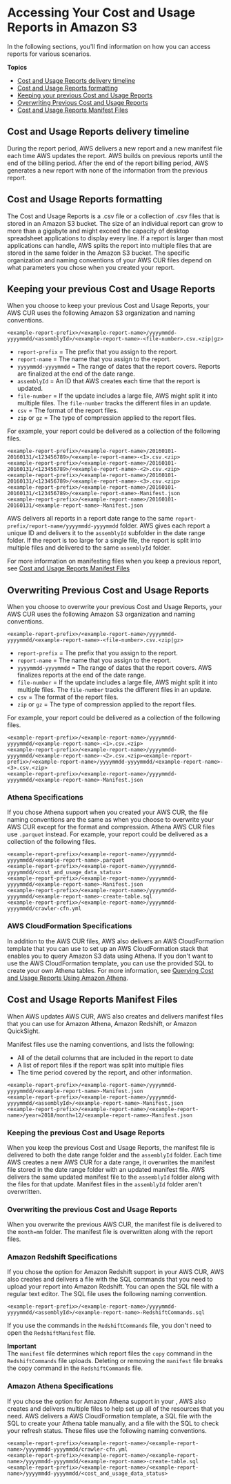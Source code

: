 # Accessing Your Cost and Usage Reports in Amazon S3<a name="access-cur-s3"></a>

In the following sections, you'll find information on how you can access reports for various scenarios\.

**Topics**
+ [Cost and Usage Reports delivery timeline](#access-cur-s3-timeline)
+ [Cost and Usage Reports formatting](#access-cur-s3-formatting)
+ [Keeping your previous Cost and Usage Reports](#keeping-previous-cur)
+ [Overwriting Previous Cost and Usage Reports](#overwrite-previous-cur)
+ [Cost and Usage Reports Manifest Files](#manifest-cur-files)

## Cost and Usage Reports delivery timeline<a name="access-cur-s3-timeline"></a>

During the report period, AWS delivers a new report and a new manifest file each time AWS updates the report\. AWS builds on previous reports until the end of the billing period\. After the end of the report billing period, AWS generates a new report with none of the information from the previous report\.

## Cost and Usage Reports formatting<a name="access-cur-s3-formatting"></a>

The Cost and Usage Reports is a \.csv file or a collection of \.csv files that is stored in an Amazon S3 bucket\. The size of an individual report can grow to more than a gigabyte and might exceed the capacity of desktop spreadsheet applications to display every line\. If a report is larger than most applications can handle, AWS splits the report into multiple files that are stored in the same folder in the Amazon S3 bucket\. The specific organization and naming conventions of your AWS CUR files depend on what parameters you chose when you created your report\.

## Keeping your previous Cost and Usage Reports<a name="keeping-previous-cur"></a>

When you choose to keep your previous Cost and Usage Reports, your AWS CUR uses the following Amazon S3 organization and naming conventions\.

```
<example-report-prefix>/<example-report-name>/yyyymmdd-yyyymmdd/<assemblyId>/<example-report-name>-<file-number>.csv.<zip|gz>
```
+ `report-prefix` = The prefix that you assign to the report\.
+ `report-name` = The name that you assign to the report\.
+ `yyyymmdd-yyyymmdd` = The range of dates that the report covers\. Reports are finalized at the end of the date range\.
+ `assemblyId` = An ID that AWS creates each time that the report is updated\.
+ `file-number` = If the update includes a large file, AWS might split it into multiple files\. The `file-number` tracks the different files in an update\.
+ `csv` = The format of the report files\.
+ `zip` or `gz` = The type of compression applied to the report files\.

For example, your report could be delivered as a collection of the following files\.

```
<example-report-prefix>/<example-report-name>/20160101-20160131/<123456789>/<example-report-name>-<1>.csv.<zip>
<example-report-prefix>/<example-report-name>/20160101-20160131/<123456789>/<example-report-name>-<2>.csv.<zip>
<example-report-prefix>/<example-report-name>/20160101-20160131/<123456789>/<example-report-name>-<3>.csv.<zip>
<example-report-prefix>/<example-report-name>/20160101-20160131/<123456789>/<example-report-name>-Manifest.json
<example-report-prefix>/<example-report-name>/20160101-20160131/<example-report-name>-Manifest.json
```

AWS delivers all reports in a report date range to the same `report-prefix/report-name/yyyymmdd-yyyymmdd` folder\. AWS gives each report a unique ID and delivers it to the `assemblyId` subfolder in the date range folder\. If the report is too large for a single file, the report is split into multiple files and delivered to the same `assemblyId` folder\.

For more information on manifesting files when you keep a previous report, see [Cost and Usage Reports Manifest Files](#manifest-cur-files)

## Overwriting Previous Cost and Usage Reports<a name="overwrite-previous-cur"></a>

When you choose to overwrite your previous Cost and Usage Reports, your AWS CUR uses the following Amazon S3 organization and naming conventions\.

```
<example-report-prefix>/<example-report-name>/yyyymmdd-yyyymmdd/<example-report-name>-<file-number>.csv.<zip|gz>
```
+ `report-prefix` = The prefix that you assign to the report\.
+ `report-name` = The name that you assign to the report\.
+ `yyyymmdd-yyyymmdd` = The range of dates that the report covers\. AWS finalizes reports at the end of the date range\.
+ `file-number` = If the update includes a large file, AWS might split it into multiple files\. The `file-number` tracks the different files in an update\.
+ `csv` = The format of the report files\.
+ `zip` or `gz` = The type of compression applied to the report files\.

For example, your report could be delivered as a collection of the following files\.

```
<example-report-prefix>/<example-report-name>/yyyymmdd-yyyymmdd/<example-report-name>-<1>.csv.<zip>
<example-report-prefix>/<example-report-name>/yyyymmdd-yyyymmdd/<example-report-name>-<2>.csv.<zip><example-report-prefix>/<example-report-name>/yyyymmdd-yyyymmdd/<example-report-name>-<3>.csv.<zip>
<example-report-prefix>/<example-report-name>/yyyymmdd-yyyymmdd/<example-report-name>-Manifest.json
```

### Athena Specifications<a name="overwrite-athena"></a>

If you chose Athena support when you created your AWS CUR, the file naming conventions are the same as when you choose to overwrite your AWS CUR except for the format and compression\. Athena AWS CUR files use `.parquet` instead\. For example, your report could be delivered as a collection of the following files\.

```
<example-report-prefix>/<example-report-name>/yyyymmdd-yyyymmdd/<example-report-name>.parquet
<example-report-prefix>/<example-report-name>/yyyymmdd-yyyymmdd/<cost_and_usage_data_status>
<example-report-prefix>/<example-report-name>/yyyymmdd-yyyymmdd/<example-report-name>-Manifest.json
<example-report-prefix>/<example-report-name>/yyyymmdd-yyyymmdd/<example-report-name>-create-table.sql
<example-report-prefix>/<example-report-name>/yyyymmdd-yyyymmdd/crawler-cfn.yml
```

### AWS CloudFormation Specifications<a name="overwrite-cloudformation"></a>

In addition to the AWS CUR files, AWS also delivers an AWS CloudFormation template that you can use to set up an AWS CloudFormation stack that enables you to query Amazon S3 data using Athena\. If you don't want to use the AWS CloudFormation template, you can use the provided SQL to create your own Athena tables\. For more information, see [Querying Cost and Usage Reports Using Amazon Athena](cur-query-athena.md)\.

## Cost and Usage Reports Manifest Files<a name="manifest-cur-files"></a>

When AWS updates AWS CUR, AWS also creates and delivers manifest files that you can use for Amazon Athena, Amazon Redshift, or Amazon QuickSight\.

Manifest files use the naming conventions, and lists the following:
+ All of the detail columns that are included in the report to date
+ A list of report files if the report was split into multiple files
+ The time period covered by the report, and other information\.

```
<example-report-prefix>/<example-report-name>/yyyymmdd-yyyymmdd/<example-report-name>-Manifest.json
<example-report-prefix>/<example-report-name>/yyyymmdd-yyyymmdd/<assemblyId>/<example-report-name>-Manifest.json
<example-report-prefix>/<example-report-name>/<example-report-name>/year=2018/month=12/<example-report-name>-Manifest.json
```

### Keeping the previous Cost and Usage Reports<a name="manifest-cur-keeping"></a>

When you keep the previous Cost and Usage Reports, the manifest file is delivered to both the date range folder and the `assemblyId` folder\. Each time AWS creates a new AWS CUR for a date range, it overwrites the manifest file stored in the date range folder with an updated manifest file\. AWS delivers the same updated manifest file to the `assemblyId` folder along with the files for that update\. Manifest files in the `assemblyId` folder aren't overwritten\.

### Overwriting the previous Cost and Usage Reports<a name="manifest-cur-overwrite"></a>

When you overwrite the previous AWS CUR, the manifest file is delivered to the `month=mm` folder\. The manifest file is overwritten along with the report files\.

### Amazon Redshift Specifications<a name="manifest-cur-RS"></a>

If you chose the option for Amazon Redshift support in your AWS CUR, AWS also creates and delivers a file with the SQL commands that you need to upload your report into Amazon Redshift\. You can open the SQL file with a regular text editor\. The SQL file uses the following naming convention\.

```
<example-report-prefix>/<example-report-name>/yyyymmdd-yyyymmdd/<assemblyId>/<example-report-name>-RedshiftCommands.sql
```

If you use the commands in the `RedshiftCommands` file, you don't need to open the `RedshiftManifest` file\.

**Important**  
The `manifest` file determines which report files the `copy` command in the `RedshiftCommands` file uploads\. Deleting or removing the `manifest` file breaks the copy command in the `RedshiftCommands` file\.

### Amazon Athena Specifications<a name="manifest-cur-Athena"></a>

If you chose the option for Amazon Athena support in your , AWS also creates and delivers multiple files to help set up all of the resources that you need\. AWS delivers a AWS CloudFormation template, a SQL file with the SQL to create your Athena table manually, and a file with the SQL to check your refresh status\. These files use the following naming conventions\.

```
<example-report-prefix>/<example-report-name>/<example-report-name>/yyyymmdd-yyyymmdd/crawler-cfn.yml
<example-report-prefix>/<example-report-name>/<example-report-name>/yyyymmdd-yyyymmdd/<example-report-name>-create-table.sql
<example-report-prefix>/<example-report-name>/<example-report-name>/yyyymmdd-yyyymmdd/<cost_and_usage_data_status>
```